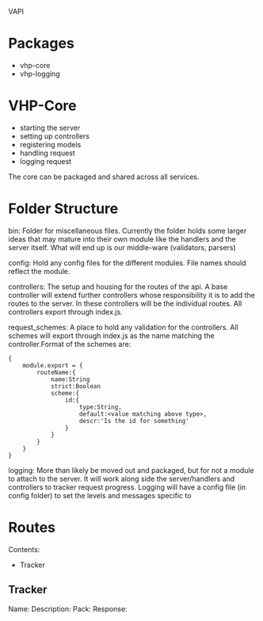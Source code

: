 VAPI



# Packages
- vhp-core
- vhp-logging

# VHP-Core
- starting the server
- setting up controllers
- registering models
- handling request
- logging request

The core can be packaged and shared across all services.


# Folder Structure

bin: Folder for miscellaneous files. Currently the folder holds some larger ideas that may mature into their own module like the handlers and the server itself. What will end up is our middle-ware (validators, parsers)

config: Hold any config files for the different modules. File names should reflect the module.

controllers: The setup and housing for the routes of the api. A base controller will extend further controllers whose responsibility it is to add the routes to the server. In these controllers will be the individual routes. All controllers export through index.js.

request_schemes: A place to hold any validation for the controllers. All schemes will export through index.js as the name matching the controller.Format of the schemes are:
```
{
    module.export = {
        routeName:{
            name:String
            strict:Boolean
            scheme:{
                id:{
                    type:String,
                    default:<value matching above type>,
                    descr:'Is the id for something'
                }
            }
        }
    }
}
```

logging: More than likely be moved out and packaged, but for not a module to attach to the server. It will work along side the server/handlers and controllers to tracker request progress. Logging will have a config file (in config folder) to set the levels and messages specific to

# Routes

Contents:
- Tracker




## Tracker
 Name:
 Description:
 Pack:
 Response:
